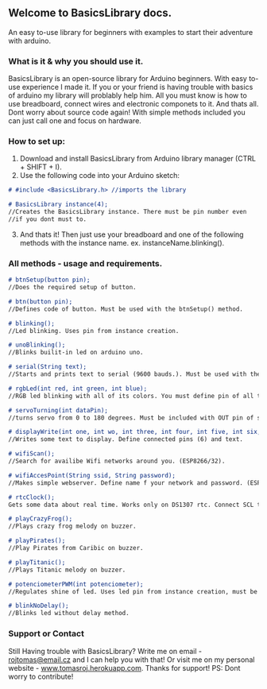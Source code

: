 ## Welcome to BasicsLibrary docs.
An easy to-use library for beginners with examples to start their adventure with arduino.

### What is it & why you should use it.

BasicsLibrary is an open-source library for Arduino beginners. With easy to-use experience I made it. If you or your friend is having trouble with basics of arduino my library will problably help him. All you must know is how to use breadboard, connect wires and electronic componets to it. And thats all. Dont worry about source code again! With simple methods included you can just call one and focus on hardware. 

### How to set up:

1. Download and install BasicsLibrary from Arduino library manager (CTRL + SHIFT + I).
2. Use the following code into your Arduino sketch: 

```markdown
# #include <BasicsLibrary.h> //imports the library

# BasicsLibrary instance(4); 
//Creates the BasicsLibrary instance. There must be pin number even
//if you dont must to.
```
3. And thats it! Then just use your breadboard and one of the following methods with the instance name.
ex. instanceName.blinking().

### All methods - usage and requirements.

```markdown
# btnSetup(button pin);  
//Does the required setup of button.

# btn(button pin);   
//Defines code of button. Must be used with the btnSetup() method.

# blinking(); 
//Led blinking. Uses pin from instance creation.

# unoBlinking();
//Blinks builit-in led on arduino uno.

# serial(String text);
//Starts and prints text to serial (9600 bauds.). Must be used with the string with text.

# rgbLed(int red, int green, int blue); 
//RGB led blinking with all of its colors. You must define pin of all three diod pins.

# servoTurning(int dataPin);
//turns servo from 0 to 180 degrees. Must be included with OUT pin of servo. Not availibe for esp based  boards.

# displayWrite(int one, int wo, int three, int four, int five, int six, String text);
//Writes some text to display. Define connected pins (6) and text.

# wifiScan();
//Search for availibe Wifi networks around you. (ESP8266/32).

# wifiAccesPoint(String ssid, String password);
//Makes simple webserver. Define name f your network and password. (ESP8266/32).

# rtcClock();
Gets some data about real time. Works only on DS1307 rtc. Connect SCL to A5 and SDA to A4

# playCrazyFrog();
//Plays crazy frog melody on buzzer.

# playPirates();
//Play Pirates from Caribic on buzzer.

# playTitanic();
//Plays Titanic melody on buzzer.

# potenciometerPWM(int potenciometer);
//Regulates shine of led. Uses led pin from instance creation, must be defined pin of potenciometer.

# blinkNoDelay();
//Blinks led without delay method.
```

### Support or Contact

Still Having trouble with BasicsLibrary? Write me on email - rojtomas@email.cz and I can help you with that! Or visit me on my personal website - www.tomasroj.herokuapp.com. Thanks for support! PS: Dont worry to contribute!